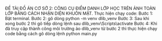 ĐỀ TÀI ĐỒ ÁN CƠ SỞ 2: CÔNG CỤ ĐIỂM DANH LỚP HỌC TRÊN ẢNH TOÀN LỚP BẰNG CÁCH NHẬN DIỆN KHUÔN MẶT.
Thực hiện chạy code:
Bước 1: Bật terminal.
Bước 2: gõ dòng python -m venv dlib_venv
Bước 3: Sau khi xong bước 2 thì gõ tiếp dòng lệnh sau dlib_venv\Scripts\activate
Bước 4: Khi đã truy cập thành công môi trường ảo dlib_venv từ bước 2 thì thực hiện chạy code bằng cách gõ dòng lệnh python main.py